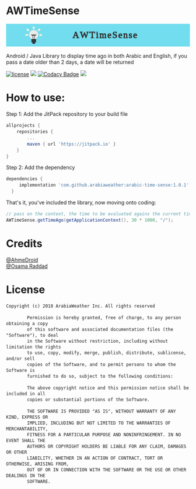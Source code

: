 # AWTimeSense

 ![alt text](https://github.com/arabiaweather/arabic-time-sense/blob/master/topbanner.png)

Android / Java Library to display time ago in both Arabic and English, if you pass a date older than 2 days, a date will be returned

[![license](https://img.shields.io/github/license/mashape/apistatus.svg)]()
<a href="http://www.methodscount.com/?lib=com.github.arabiaweather%3Aarabic-time-sense%3A1.0"><img src="https://img.shields.io/badge/Methods and size-17 | 5 KB-e91e63.svg"/></a>
[![Codacy Badge](https://api.codacy.com/project/badge/Grade/90251ffcc45149b6af5aea08f46118e2)](https://www.codacy.com/app/AhmedDroid/arabic-time-sense?utm_source=github.com&amp;utm_medium=referral&amp;utm_content=arabiaweather/arabic-time-sense/&amp;utm_campaign=Badge_Grade)
<a href="http://www.methodscount.com/?lib=com.github.arabiaweather%3Aarabic-time-sense%3A1.0"><img src="https://img.shields.io/badge/Min%20SDK-16-blue.svg"/></a>

# How to use:

Step 1:
Add the JitPack repository to your build file

```groovy
allprojects {
	repositories {
		...
		maven { url 'https://jitpack.io' }
	}
}
  ```
  
Step 2:
Add the dependency
  
  ```groovy
 dependencies {
	   implementation 'com.github.arabiaweather:arabic-time-sense:1.0.1'
	}
  ```
 
 That's it, you've included the library, now moving onto coding:
 
 ```java
 // pass on the context, the time to be evaluated agains the current time, a separator to separate date units
 AWTimeSense.getTimeAgo(getApplicationContext(), 30 * 1000, "/");
```
# Credits
<a href="https://github.com/AhmedDroid">@AhmeDroid</a> </br>
<a href="https://github.com/osama-raddad">@Osama Raddad</a>

# License

```
Copyright (c) 2018 ArabiaWeather Inc. All rights reserved

        Permission is hereby granted, free of charge, to any person obtaining a copy
        of this software and associated documentation files (the "Software"), to deal
        in the Software without restriction, including without limitation the rights
        to use, copy, modify, merge, publish, distribute, sublicense, and/or sell
        copies of the Software, and to permit persons to whom the Software is
        furnished to do so, subject to the following conditions:

        The above copyright notice and this permission notice shall be included in all
        copies or substantial portions of the Software.

        THE SOFTWARE IS PROVIDED "AS IS", WITHOUT WARRANTY OF ANY KIND, EXPRESS OR
        IMPLIED, INCLUDING BUT NOT LIMITED TO THE WARRANTIES OF MERCHANTABILITY,
        FITNESS FOR A PARTICULAR PURPOSE AND NONINFRINGEMENT. IN NO EVENT SHALL THE
        AUTHORS OR COPYRIGHT HOLDERS BE LIABLE FOR ANY CLAIM, DAMAGES OR OTHER
        LIABILITY, WHETHER IN AN ACTION OF CONTRACT, TORT OR OTHERWISE, ARISING FROM,
        OUT OF OR IN CONNECTION WITH THE SOFTWARE OR THE USE OR OTHER DEALINGS IN THE
        SOFTWARE.
```



